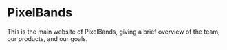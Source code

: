 # PixelBands
This is the main website of PixelBands, giving a brief overview of the team, our products, and our goals.
